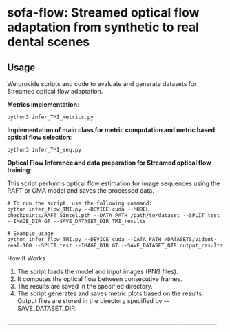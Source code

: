 # sofa-flow: Streamed optical flow adaptation from synthetic to real dental scenes


## Usage

We provide scripts and code to evaluate and generate datasets for Streamed optical flow adaptation. 

**Metrics implementation**: 
```shell
python3 infer_TMI_metrics.py
```

**Implementation of main class for metric computation and metric based optical flow selection**: 
```shell
python3 infer_TMI_seq.py
```

**Optical Flow Inference and data preparation for Streamed optical flow training**: 

This script performs optical flow estimation for image sequences using the RAFT or GMA model and saves the processed data.

```shell
# To run the script, use the following command:
python infer_flow_TMI.py --DEVICE cuda --MODEL checkpoints/RAFT_Sintel.pth --DATA_PATH /path/to/dataset --SPLIT test --IMAGE_DIR GT --SAVE_DATASET_DIR TMI_results

# Example usage
python infer_flow_TMI.py --DEVICE cuda --DATA_PATH /DATASETS/Vident-real-100 --SPLIT test --IMAGE_DIR GT --SAVE_DATASET_DIR output_results
```

How It Works
1. The script loads the model and input images (PNG files).
2. It computes the optical flow between consecutive frames.
3. The results are saved in the specified directory.
4. The script generates and saves metric plots based on the results.
Output files are stored in the directory specified by --SAVE_DATASET_DIR.

**_________________________________________________________________________**




